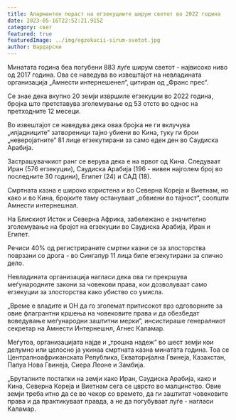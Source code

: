 ```yaml
---
title: Алармантен пораст на егзекуциите ширум светот во 2022 година
date: 2023-05-16T22:52:21.915Z
category: свет
featured: true
featuredImage: ../img/egzekucii-sirum-svetot.jpg
author: Вардарски
---
```

Минатата година беа погубени 883 луѓе ширум светот - највисоко ниво од 2017 година. Ова се наведува во извештајот на невладината организација „Амнести интернешенел“, цитиран од „Франс прес“.

Се знае дека вкупно 20 земји извршиле егзекуции во 2022 година, бројка што претставува зголемување од 53 отсто во однос на претходните 12 месеци.

Во извештајот се наведува дека оваа бројка не ги вклучува „илјадниците“ затвореници тајно убиени во Кина, туку ги брои „неверојатните“ 81 лице егзекутирани за само еден ден во Саудиска Арабија.

Застрашувачкиот ранг се верува дека е на врвот од Кина. Следуваат Иран (576 егзекуции), Саудиска Арабија (196 - нивен најголем број во последните 30 години), Египет (24) и САД (18).

Смртната казна е широко користена и во Северна Кореја и Виетнам, но како и во Кина, бројките таму остануваат „обвиени во тајност“, соопшти Амнести интернешнал.

На Блискиот Исток и Северна Африка, забележано е значително зголемување на бројот на егзекуции во Саудиска Арабија, Иран и Египет.

Речиси 40% од регистрираните смртни казни се за злосторства поврзани со дрога - во Сингапур 11 лица биле егзекутирани за слично дело.

Невладината организација нагласи дека ова ги прекршува меѓународните закони за човекови права, кои дозволуваат само егзекуции за злосторства како убиство со умисла.

„Време е владите и ОН да го зголемат притисокот врз одговорните за овие флагрантни кршења на човековите права и да обезбедат воведување меѓународни заштитни мерки“, инсистираше генералниот секретар на Амнести Интернешнл, Агнес Каламар.

Меѓутоа, организацијата најде и „трошка надеж“ во шест земји кои делумно или целосно ја укинаа смртната казна минатата година. Тоа се Централноафриканската Република, Екваторијална Гвинеја, Казахстан, Папуа Нова Гвинеја, Сиера Леоне и Замбија.

„Бруталните постапки на земји како Иран, Саудиска Арабија, како и Кина, Северна Кореја и Виетнам сега се цврсто во малцинство. Овие земји треба итно да се во чекор со времето, да ги заштитат човековите права и да практикуваат правда, а не да погубуваат луѓе - нагласи Каламар.